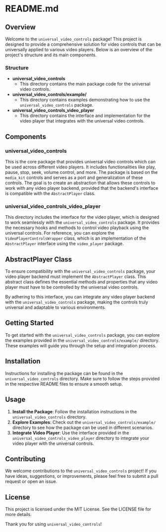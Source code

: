 # README.md

## Overview

Welcome to the `universal_video_controls` package! This project is designed to provide a comprehensive solution for video controls that can be universally applied to various video players. Below is an overview of the project's structure and its main components.

### Structure

- **universal_video_controls**
  - This directory contains the main package code for the universal video controls.
- **universal_video_controls/example/**
  - This directory contains examples demonstrating how to use the `universal_video_controls` package.
- **universal_video_controls_video_player**
  - This directory contains the interface and implementation for the video player that integrates with the universal video controls.

## Components

### universal_video_controls

This is the core package that provides universal video controls which can be used across different video players. It includes functionalities like play, pause, stop, seek, volume control, and more. The package is based on the `media_kit` controls and serves as a port and generalization of these controls. The goal is to create an abstraction that allows these controls to work with any video player backend, provided that the backend's interface is compatible with the `AbstractPlayer` class.


### universal_video_controls_video_player

This directory includes the interface for the video player, which is designed to work seamlessly with the `universal_video_controls` package. It provides the necessary hooks and methods to control video playback using the universal controls. For reference, you can explore the `VideoPlayerControlsWrapper` class, which is an implementation of the `AbstractPlayer` interface using the `video_player` package.

## AbstractPlayer Class

To ensure compatibility with the `universal_video_controls` package, your video player backend must implement the `AbstractPlayer` class. This abstract class defines the essential methods and properties that any video player must have to be controlled by the universal video controls.


By adhering to this interface, you can integrate any video player backend with the `universal_video_controls` package, making the controls truly universal and adaptable to various environments.



## Getting Started

To get started with the `universal_video_controls` package, you can explore the examples provided in the `universal_video_controls/example/` directory. These examples will guide you through the setup and integration process.

## Installation

Instructions for installing the package can be found in the `universal_video_controls` directory. Make sure to follow the steps provided in the respective README files to ensure a smooth setup.

## Usage

1. **Install the Package**: Follow the installation instructions in the `universal_video_controls` directory.
2. **Explore Examples**: Check out the `universal_video_controls/example/` directory to see how the package can be used in different scenarios.
3. **Integrate Video Player**: Use the interface provided in the `universal_video_controls_video_player` directory to integrate your video player with the universal controls.

## Contributing

We welcome contributions to the `universal_video_controls` project! If you have ideas, suggestions, or improvements, please feel free to submit a pull request or open an issue.

## License

This project is licensed under the MIT License. See the LICENSE file for more details.


Thank you for using `universal_video_controls`!